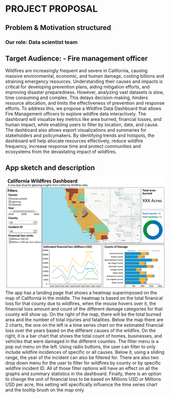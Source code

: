 <!-- TO BE UPDATED BASED ON COLLABORATIVE GOOGLE DOC: https://docs.google.com/document/d/15RFVEje4KcVk8RdTqWSU9hqasnSogVI98SqBVtU6uJw/edit?tab=t.0 
 -->
# PROJECT PROPOSAL
## Problem & Motivation structured
### Our role: Data scientist team

## Target Audience: - Fire management officer 

Wildfires are increasingly frequent and severe in California, causing massive environmental, economic, and human damage, costing billions and straining emergency resources. Understanding their causes and impacts is critical for developing prevention plans, aiding mitigation efforts, and improving disaster preparedness.  However, analyzing vast datasets is slow, time consuming and complex. This delays decision-making, hinders resource allocation, and limits the effectiveness of prevention and response efforts.
To address this, we propose a Wildfire Data Dashboard that allows Fire Management officers to explore wildfire data interactively. The dashboard will visualize key metrics like area burned, financial losses, and human impact, while enabling users to filter by location, date, and cause. The dashboard also allows export visualizations and summaries for stakeholders and policymakers. 
By identifying trends and hotspots, the dashboard will help allocate resources effectively, reduce wildfire frequency, increase response time and protect communities and ecosystems from the devastating impact of wildfires. 


## App sketch and description
![](img/sketch.png)
The app has a landing page that shows a heatmap superimposed on the map of California in the middle. The heatmap is based on the total finanical loss for that county due to wildfires, when the mouse hovers over it, the financial loss amount and count of the different damage categories for that county will show up. On the right of the map, there will be the total burned area and the number of total injuries and fatalities. Below the map there are 2 charts, the one on the left is a time series chart on the estimated financial loss over the years based on the different causes of the wildfire. On the right, it is a bar chart that shows the total count of homes, businesses, and vehicles that were damaged in the different counties. The filter menu is a pop out menu on the left. Using radio buttons, the user can filter to only include wildfire incidences of specific or all causes. Below it, using a sliding range, the year of the incident can also be filtered for. There are also two drop down menu for the user to filter for wildfires by county or by specific wildfire incident ID. All of those filter options will have an effect on all the graphs and summary statistics in the dashboard. Finally, there is an option to change the unit of financial loss to be based on Millions USD or Millions USD per acre, this setting will specifically influence the time series chart and the tooltip brush on the map only.